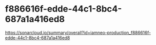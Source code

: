 # f886616f-edde-44c1-8bc4-687a1a416ed8
https://sonarcloud.io/summary/overall?id=iamneo-production_f886616f-edde-44c1-8bc4-687a1a416ed8
